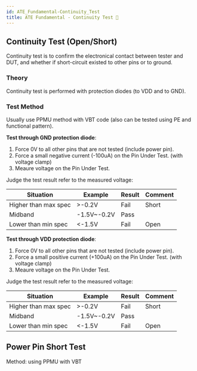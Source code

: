 ```yaml
---
id: ATE_Fundamental-Continuity_Test
title: ATE Fundamental - Continuity Test 🚧
---
```


## Continuity Test (Open/Short)

Continuity test is to confirm the electronical contact between tester and DUT, and whether if short-circuit existed to other pins or to ground.

### Theory

Continuity test is performed with protection diodes (to VDD and to GND). 



### Test Method

Usually use PPMU method with VBT code (also can be tested using PE and functional pattern).

**Test through GND protection diode**:

1. Force 0V to all other pins that are not tested (include power pin).
2. Force a small negative current (-100uA) on the Pin Under Test. (with voltage clamp)
3. Meaure voltage on the Pin Under Test.

Judge the test result refer to the measured voltage:

| Situation            | Example       | Result | Comment |
| -------------------- | ------------- | ------ | ------- |
| Higher than max spec | >-0.2V       | Fail   | Short   |
| Midband              | -1.5V~-0.2V | Pass   |         |
| Lower than min spec  | <-1.5V       | Fail   | Open    |

**Test through VDD protection diode**:

1. Force 0V to all other pins that are not tested (include power pin).
2. Force a small positive current (+100uA) on the Pin Under Test. (with voltage clamp)
3. Meaure voltage on the Pin Under Test.

Judge the test result refer to the measured voltage:

| Situation            | Example       | Result | Comment |
| -------------------- | ------------- | ------ | ------- |
| Higher than max spec | >-0.2V       | Fail   | Short   |
| Midband              | -1.5V~-0.2V | Pass   |         |
| Lower than min spec  | <-1.5V       | Fail   | Open    |




## Power Pin Short Test

Method: using PPMU with VBT

